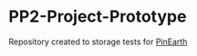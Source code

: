 # PP2-Project-Prototype
Repository created to storage tests for [PinEarth](https://github.com/SeijiNoda/PinEarth)  
